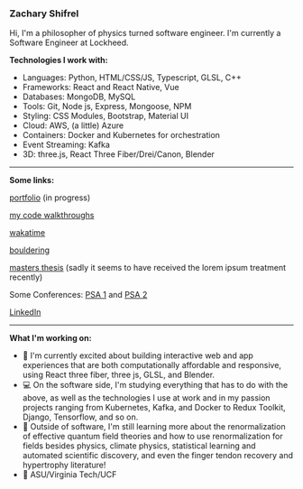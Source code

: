 ### Zachary Shifrel

Hi, I'm a philosopher of physics turned software engineer. I'm currently a Software Engineer at Lockheed.

**Technologies I work with:**

- Languages: Python, HTML/CSS/JS, Typescript, GLSL, C++
- Frameworks: React and React Native, Vue
- Databases: MongoDB, MySQL
- Tools: Git, Node js, Express, Mongoose, NPM
- Styling: CSS Modules, Bootstrap, Material UI
- Cloud: AWS, (a little) Azure
- Containers: Docker and Kubernetes for orchestration
- Event Streaming: Kafka
- 3D: three.js, React Three Fiber/Drei/Canon, Blender

---

**Some links:**

[portfolio](https://main.d2gdwsemshwdm6.amplifyapp.com/) (in progress)

[my code walkthroughs](https://gist.github.com/dataseyo)

[wakatime](https://wakatime.com/@a12ba76a-10c1-42b3-aafb-0619ed0dd2c7)

[bouldering](https://www.instagram.com/zachshifrel/)

[masters thesis](https://vtechworks.lib.vt.edu/handle/10919/102340) (sadly it seems to have received the lorem ipsum treatment recently)

Some Conferences: [PSA 1](https://psa2020.philsci.org/program-schedule/sponsor-lounge/program/54/concepts-as-epistemic-tools-a-comparative-approach) and [PSA 2](https://psa2018.philsci.org/component/dryfta/abstract/public/430/110-biological-structures)

[LinkedIn](https://www.linkedin.com/in/zachary-shifrel/)

---

**What I'm working on:**

- 🔭 I'm currently excited about building interactive web and app experiences that are both computationally affordable and responsive, using React three fiber, three js, GLSL, and Blender. 
- 💻 On the software side, I'm studying everything that has to do with the above, as well as the technologies I use at work and in my passion projects ranging from Kubernetes, Kafka, and Docker to Redux Toolkit, Django, Tensorflow, and so on. 
- 🔬 Outside of software, I'm still learning more about the renormalization of effective quantum field theories and how to use renormalization for fields besides physics, climate physics, statistical learning and automated scientific discovery, and even the finger tendon recovery and hypertrophy literature!
- 📜 ASU/Virginia Tech/UCF

